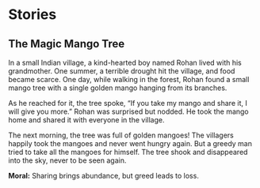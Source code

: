 # Stories
## The Magic Mango Tree
In a small Indian village, a kind-hearted boy named Rohan lived with his grandmother. One summer, a terrible drought hit the village, and food became scarce. One day, while walking in the forest, Rohan found a small mango tree with a single golden mango hanging from its branches.

As he reached for it, the tree spoke, “If you take my mango and share it, I will give you more.” Rohan was surprised but nodded. He took the mango home and shared it with everyone in the village.

The next morning, the tree was full of golden mangoes! The villagers happily took the mangoes and never went hungry again. But a greedy man tried to take all the mangoes for himself. The tree shook and disappeared into the sky, never to be seen again.

**Moral:** Sharing brings abundance, but greed leads to loss.
